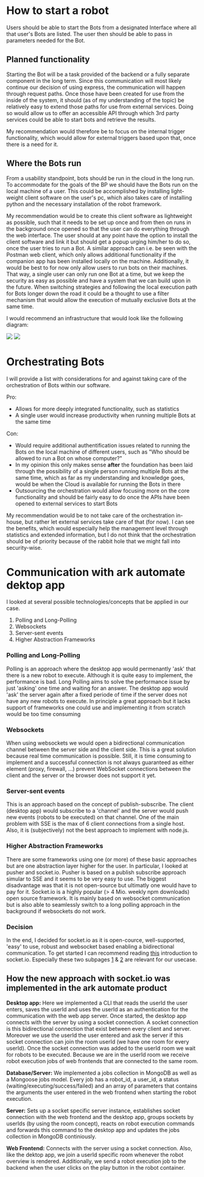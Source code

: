 # How to start a robot

Users should be able to start the Bots from a designated Interface where all that user's Bots are listed. The user then should be able to pass in parameters needed for the Bot.

## Planned functionality

Starting the Bot will be a task provided of the backend or a fully separate component in the long term. Since this communication will most likely continue our decision of using express, the communication will happen through request paths.
Once those have been created for use from the inside of the system, it should (as of my understanding of the topic) be relatively easy to extend those paths for use from external services.
Doing so would allow us to offer an accessible API through which 3rd party services could be able to start bots and retrieve the results.

My recommendation would therefore be to focus on the internal trigger functionality, which would allow for external triggers based upon that, once there is a need for it.

## Where the Bots run

From a usability standpoint, bots should be run in the cloud in the long run. To accommodate for the goals of the BP we should have the Bots run on the local machine of a user.
This could be accomplished by installing light-weight client software on the user's pc, which also takes care of installing python and the necessary installation of the robot framework.

My recommendation would be to create this client software as lightweight as possible, such that it needs to be set up once and from then on runs in the background once opened so that the user can do everything through the web interface.
The user should at any point have the option to install the client software and link it but should get a popup urging him/her to do so, once the user tries to run a Bot. A similar approach can i.e. be seen with the Postman web client, which only allows additional functionality if the companion app has been installed locally on the machine.
Additionally, it would be best to for now only allow users to run bots on their machines. That way, a single user can only run one Bot at a time, but we keep the security as easy as possible and have a system that we can build upon in the future.
When switching strategies and following the local execution path for Bots longer down the road it could be a thought to use a filter mechanism that would allow the execution of mutually exclusive Bots at the same time.

I would recommend an infrastructure that would look like the following diagram:

![](https://i.imgur.com/OV6onHa.png)
![](https://i.imgur.com/dMtsdwm.png)

# Orchestrating Bots

I will provide a list with considerations for and against taking care of the orchestration of Bots within our software.

Pro:

- Allows for more deeply integrated functionality, such as statistics
- A single user would increase productivity when running multiple Bots at the same time

Con:

- Would require additional authentification issues related to running the Bots on the local machine of different users, such as "Who should be allowed to run a Bot on whose computer?"
- In my opinion this only makes sense **after** the foundation has been laid through the possibility of a single person running multiple Bots at the same time, which as far as my understanding and knowledge goes, would be when the Cloud is available for running the Bots in there
- Outsourcing the orchestration would allow focusing more on the core functionality and should be fairly easy to do once the APIs have been opened to external services to start Bots

My recommendation would be to not take care of the orchestration in-house, but rather let external services take care of that (for now). I can see the benefits, which would especially help the management level through statistics and extended information, but I do not think that the orchestration should be of priority because of the rabbit hole that we might fall into security-wise.

# Communication with ark automate dektop app

I looked at several possible technologies/concepts that be applied in our case.

1. Polling and Long-Polling
2. Websockets
3. Server-sent events
4. Higher Abstraction Frameworks

### Polling and Long-Polling

Polling is an approach where the desktop app would permenantly 'ask' that there is a new robot to execute. Although it is quite easy to implement, the performance is bad.
Long Polling aims to solve the performance issue by just 'asking' one time and waiting for an answer. The desktop app would 'ask' the server again after a fixed periode of time if the server does not have any new robots to execute. In principle a great approach but it lacks support of frameworks one could use and implementing it from scratch would be too time consuming

### Websockets

When using websockets we would open a bidirectional communication channel between the server side and the client side. This is a great solution because real time communication is possible. Still, it is time consuming to implement and a successful connection is not always guaranteed as either element (proxy, firewall, …) prevent WebSocket connections between the client and the server or the browser does not support it yet.

### Server-sent events

This is an approach based on the concept of publish-subscribe. The client (desktop app) would subscribe to a 'channel' and the server would push new events (robots to be executed) on that channel. One of the main problem with SSE is the max of 6 client connections from a single host. Also, it is (subjectively) not the best approach to implement with node.js.

### Higher Abstraction Frameworks

There are some frameworks using one (or more) of these basic approaches but are one abstraction layer higher for the user. In particular, I looked at pusher and socket.io.
Pusher is based on a publish subscribe approach simular to SSE and it seems to be very easy to use. The biggest disadvantage was that it is not open-source but ultimatly one would have to pay for it. Socket.io is a highly popular (> 4 Mio. weekly npm downloads) open source framework. It is mainly based on websocket communication but is also able to seamlessly switch to a long polling approach in the background if websockets do not work.

### Decision

In the end, I decided for socket.io as it is open-cource, well-supported, 'easy' to use, robust and websocket based enabling a bidirectional communication.
To get started I can recommend reading [this](https://socket.io/docs/v4/index.html) introduction to socket.io. Especially these two subpages [1](https://socket.io/docs/v4/server-socket-instance/) & [2](https://socket.io/docs/v4/client-socket-instance/) are relevant for our usecase.

## How the new approach with socket.io was implemented in the ark automate product

**Desktop app:**
Here we implemented a CLI that reads the userId the user enters, saves the userId and uses the userId as an authentication for the communication with the web app server. Once started, the desktop app connects with the server by using a socket connection. A socket connection is this bidirectional connection that exist between every client and server. Moreover we use the userId the user entered and ask the server if this socket connection can join the room userId (we have one room for every userId). Once the socket connection was added to the userId room we wait for robots to be executed. Because we are in the userId room we receive robot execution jobs of web frontends that are connected to the same room.

**Database/Server:**
We implemented a jobs collection in MongoDB as well as a Mongoose jobs model. Every job has a robot_id, a user_id, a status (waiting/executing/success/failed) and an array of parameters that contains the arguments the user entered in the web frontend when starting the robot execution.

**Server:**
Sets up a socket specific server instance, establishes socket connection with the web frontend and the desktop app, groups sockets by userIds (by using the room concept), reacts on robot execution commands and forwards this command to the desktop app and updates the jobs collection in MongoDB continiously.

**Web Frontend:**
Connects with the server using a socket connection. Also, like the dektop app, we join a userId specific room whenever the robot overview is rendered. Additionally, we send a robot execution job to the backend when the user clicks on the play button in the robot container.
